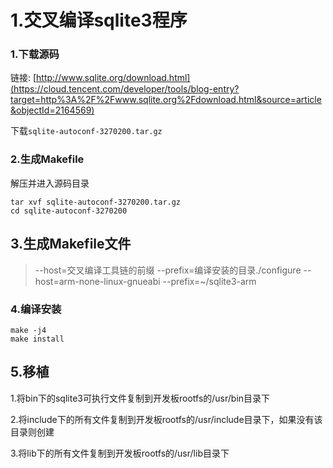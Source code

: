 # 1.交叉编译sqlite3程序



### 1.下载源码

链接: [http://www.sqlite.org/download.html](https://cloud.tencent.com/developer/tools/blog-entry?target=http%3A%2F%2Fwww.sqlite.org%2Fdownload.html&source=article&objectId=2164569)

下载`sqlite-autoconf-3270200.tar.gz`



### 2.生成Makefile

解压并进入源码目录

```shell
tar xvf sqlite-autoconf-3270200.tar.gz
cd sqlite-autoconf-3270200
```



## 3.生成Makefile文件

> --host=交叉编译工具链的前缀 --prefix=编译安装的目录./configure --host=arm-none-linux-gnueabi --prefix=~/sqlite3-arm





### 4.编译安装

```shell
make -j4
make install
```





## 5.移植

1.将bin下的sqlite3可执行文件复制到开发板rootfs的/usr/bin目录下

2.将include下的所有文件复制到开发板rootfs的/usr/include目录下，如果没有该目录则创建

3.将lib下的所有文件复制到开发板rootfs的/usr/lib目录下